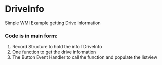 # DriveInfo
 Simple WMI Example getting Drive Information

### Code is in main form:

1. Record Structure to hold the info TDriveInfo
2. One function to get the drive information
3. The Button Event Handler to call the function and populate the listview

